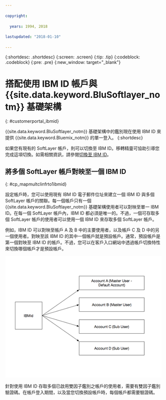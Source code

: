 ```yaml
---

copyright:

  years: 1994, 2018

lastupdated: "2018-01-10"

---
```


{:shortdesc: .shortdesc}
{:screen: .screen}
{:tip: .tip}
{:codeblock: .codeblock}
{:pre: .pre}
{:new_window: target="_blank"}

# 搭配使用 IBM ID 帳戶與 {{site.data.keyword.BluSoftlayer_notm}} 基礎架構
{: #customerportal_ibmid}

{{site.data.keyword.BluSoftlayer_notm}} 基礎架構中的鑑別現在使用 IBM ID 來提供 {{site.data.keyword.Bluemix_notm}} 的單一登入。
{:shortdesc}

如果您有現有的 SoftLayer 帳戶，則可以切換至 IBM ID。移轉精靈可協助引導您完成這項切換。如需相關資訊，請參閱[切換至 IBM ID](/docs/account/softlayerlink.html#switching-to-ibmid)。

## 將多個 SoftLayer 帳戶對映至一個 IBM ID
{: #cp_mapmultclinfrto1ibmid}

設定帳戶時，您可以使用現有 IBM ID 電子郵件位址來建立一個 IBM ID 與多個 SoftLayer 帳戶的關聯。每一個帳戶只有一個 {{site.data.keyword.BluSoftlayer_notm}} 基礎架構使用者可以對映至單一 IBM ID。在每一個 SoftLayer 帳戶內，IBM ID 都必須是唯一的。不過，一個可存取多個 SoftLayer 帳戶的使用者可以使用一個 IBM ID 來存取多個 SoftLayer 帳戶。

例如，IBM ID 可以對映至帳戶 A 及 B 中的主要使用者，以及帳戶 C 及 D 中的另一個使用者。對映至該 IBM ID 的其中一個帳戶就是預設帳戶。通常，預設帳戶是第一個對映至 IBM ID 的帳戶。不過，您可以在客戶入口網站中透過帳戶切換特性來切換哪個帳戶才是預設帳戶。

![多個 SoftLayer 帳戶對一個 IBM ID](images/ibmid-image.png)

針對使用 IBM ID 存取多個已啟用雙因子鑑別之帳戶的使用者，需要有雙因子鑑別驗證碼。在帳戶登入期間，以及當您切換預設帳戶時，每個帳戶都需要驗證碼。
